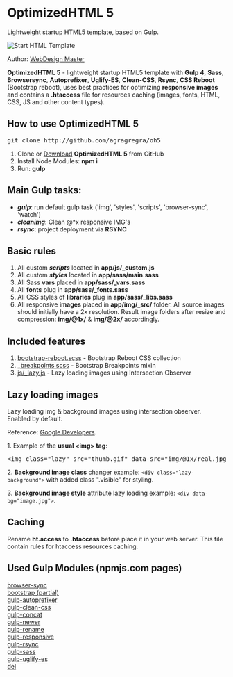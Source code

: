 <h1>OptimizedHTML 5</h1>
<p>Lightweight startup HTML5 template, based on Gulp.</p>

<p>
	<img src="https://raw.githubusercontent.com/agragregra/oh5/master/app/img/_src/preview.jpg" alt="Start HTML Template">
</p>

<p>Author: <a href="https://webdesign-master.ru" target="_blank">WebDesign Master</a></p>

<p><strong>OptimizedHTML 5</strong> - lightweight startup HTML5 template with <strong>Gulp 4</strong>, <strong>Sass</strong>, <strong>Browsersync</strong>, <strong>Autoprefixer</strong>, <strong>Uglify-ES</strong>, <strong>Clean-CSS</strong>, <strong>Rsync</strong>, <strong>CSS Reboot</strong> (Bootstrap reboot), uses best practices for optimizing <strong>responsive images</strong> and contains a <strong>.htaccess</strong> file for resources caching (images, fonts, HTML, CSS, JS and other content types).</p>

<h2>How to use OptimizedHTML 5</h2>

<pre>git clone http://github.com/agragregra/oh5</pre>

<ol>
	<li>Clone or <a href="https://github.com/agragregra/OptimizedHTML-5/archive/master.zip">Download</a> <strong>OptimizedHTML 5</strong> from GitHub</li>
	<li>Install Node Modules: <strong>npm i</strong></li>
	<li>Run: <strong>gulp</strong></li>
</ol>

<h2>Main Gulp tasks:</h2>

<ul>
	<li><strong title="gulp task"><em>gulp</em></strong>: run default gulp task ('img', 'styles', 'scripts', 'browser-sync', 'watch')</li>
	<li><strong title="cleanimg task"><em>cleanimg</em></strong>: Clean @*x responsive IMG's</li>
	<li><strong title="rsync task"><em>rsync</em></strong>: project deployment via <strong>RSYNC</strong></li>
</ul>

<h2>Basic rules</h2>

<ol>
	<li>All custom <strong title="scripts task"><em>scripts</em></strong> located in <strong>app/js/_custom.js</strong></li>
	<li>All custom <strong title="styles task"><em>styles</em></strong> located in <strong>app/sass/main.sass</strong></li>
	<li>All Sass <strong>vars</strong> placed in <strong>app/sass/_vars.sass</strong></li>
	<li>All <strong>fonts</strong> plug in <strong>app/sass/_fonts.sass</strong></li>
	<li>All CSS styles of <strong>libraries</strong> plug in <strong>app/sass/_libs.sass</strong></li>
	<li>All responsive <strong>images</strong> placed in <strong>app/img/_src/</strong> folder. All source images should initially have a 2x resolution. Result image folders after resize and compression: <strong>img/@1x/</strong> & <strong>img/@2x/</strong> accordingly.</li>
</ol>

<h2>Included features</h2>

<ol>
	<li><a href="https://getbootstrap.com/docs/4.0/content/reboot/">bootstrap-reboot.scss</a> - Bootstrap Reboot CSS collection</li>
	<li>
		<a href="https://getbootstrap.com/docs/4.0/layout/overview/#responsive-breakpoints">_breakpoints.scss</a> - Bootstrap Breakpoints mixin</li>
	<li><a href="https://github.com/agragregra/OptimizedHTML-5/blob/master/app/js/_lazy.js">js/_lazy.js</a> - Lazy loading images using Intersection Observer</li>
</ol>

<h2>Lazy loading images</h2>

<p>Lazy loading img & background images using intersection observer. Enabled by default.</p>

<p>Reference: <a href="https://developers.google.com/web/fundamentals/performance/lazy-loading-guidance/images-and-video/#using_intersection_observer">Google Developers</a>.</p>

<p>1. Example of the <strong>usual &lt;img&gt; tag</strong>:</p>
<pre>&lt;img class="lazy" src="thumb.gif" data-src="img/@1x/real.jpg" data-srcset="img/@1x/real.jpg 1x, img/@2x/real.jpg 2x"&gt;</pre>

<p>2. <strong>Background image class</strong> changer example: <code>&lt;div class="lazy-background"&gt;</code> with added class ".visible" for styling.</p>

<p>3. <strong>Background image style</strong> attribute lazy loading example: <code>&lt;div data-bg="image.jpg"&gt;</code>.</p>

<h2>Caching</h2>

<p>Rename <strong>ht.access</strong> to <strong>.htaccess</strong> before place it in your web server. This file contain rules for htaccess resources caching.</p>

<h2>Used Gulp Modules (npmjs.com pages)</h2>

<a href="https://www.npmjs.com/package/browser-sync">browser-sync</a><br>
<a href="https://www.npmjs.com/package/bootstrap">bootstrap (partial)</a><br>
<a href="https://www.npmjs.com/package/gulp-autoprefixer">gulp-autoprefixer</a><br>
<a href="https://www.npmjs.com/package/gulp-clean-css">gulp-clean-css</a><br>
<a href="https://www.npmjs.com/package/gulp-concat">gulp-concat</a><br>
<a href="https://www.npmjs.com/package/gulp-newer">gulp-newer</a><br>
<a href="https://www.npmjs.com/package/gulp-rename">gulp-rename</a><br>
<a href="https://www.npmjs.com/package/gulp-responsive">gulp-responsive</a><br>
<a href="https://www.npmjs.com/package/gulp-rsync">gulp-rsync</a><br>
<a href="https://www.npmjs.com/package/gulp-sass">gulp-sass</a><br>
<a href="https://www.npmjs.com/package/gulp-uglify-es">gulp-uglify-es</a><br>
<a href="https://www.npmjs.com/package/del">del</a><br>
